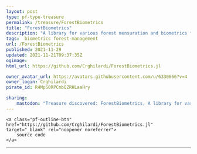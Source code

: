 ```yaml
---
layout: post
type: pf-type-treasure
permalink: /treasure/ForestBiometrics
title: "ForestBiometrics"
description: "A library for various forest mensuration and biometrics functions in Julia"
tags:  biometrics forest-management
url: /ForestBiometrics
published: 2021-11-29
updated: 2021-11-21T09:37:35Z
ogimage: 
html_url: https://github.com/Crghilardi/ForestBiometrics.jl

owner_avatar_url: https://avatars.githubusercontent.com/u/6330666?v=4
owner_login: Crghilardi
pirate_id: R4MpS0RPCmbQZRHLaaHry

sharing:
    mastodon: "Treasure discovered: ForestBiometrics, A library for various forest mensuration and biometrics functions in Julia"
---
```


<div class="text-center">
    
    <a class="pf-outline-btn" href="https://github.com/Crghilardi/ForestBiometrics.jl" target="_blank" rel="noopener noreferrer">
        source code
    </a>
    
    
</div>





<div class="pf-night-sky-spacer">
    <div id="pf-night-sky" data-stars="7" data-owner="Crghilardi" data-repo="ForestBiometrics">
        <div id="pf-open-dialog" class="pf-meta-star pf-star-todo"></div>
        <dialog id="pf-star-dialog">
            Star this Repository to putt a smile on the Developers face.
            <div class="pf-row">
                <div class="pf-grow"></div>
                <div><a class="pf-unterlines" href="https://github.com/Crghilardi/ForestBiometrics.jl" target="_blank">VISIT REPOSITORY</a></div>
            </div>
        </dialog>
    </div>
</div>

<hr class="gf-seperator">
